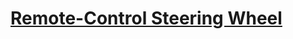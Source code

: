 # [Remote-Control Steering Wheel](https://antonsmindstorms.com/product/remote-control-steering-wheel-with-spike-prime)
